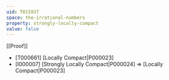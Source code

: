 ```yaml
---
uid: T015937
space: the-irrational-numbers
property: strongly-locally-compact
value: false
---
```

[[Proof]]

* [T000661] [Locally Compact|P000023]
* [I000007] [Strongly Locally Compact|P000024] => [Locally Compact|P000023]

